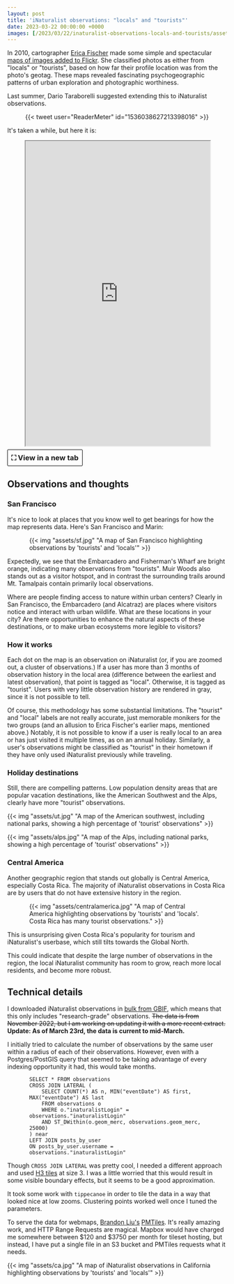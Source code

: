 ```yaml
---
layout: post
title: 'iNaturalist observations: "locals" and "tourists"'
date: 2023-03-22 00:00:00 +0000
images: [/2023/03/22/inaturalist-observations-locals-and-tourists/assets/sf_hu7fba9da1679ce4a56c592454604cb9c1_692694_1800x1800_fit_q75_box.jpg]
---
```


In 2010, cartographer <a href="https://twitter.com/enf/" target="_blank">Erica Fischer</a> made some simple and spectacular <a href="https://www.flickr.com/photos/walkingsf/albums/72157624209158632/" target="_blank">maps of images added to Flickr</a>. She classified photos as either from "locals" or "tourists", based on how far their profile location was from the photo's geotag. These maps revealed fascinating psychogeographic patterns of urban exploration and photographic worthiness.

Last summer, Dario Taraborelli suggested extending this to iNaturalist observations.

<div style="display: flex; justify-content: center">
{{< tweet user="ReaderMeter" id="1536038627213398016" >}}
</div>

It's taken a while, but here it is:

<figure>
<iframe src="https://subject.space/projects-static/inaturalist/" width="100%" height="700px"></iframe>
</figure>

<a href="https://subject.space/projects-static/inaturalist" target="_blank">
<h3 style="text-align: center; margin-top: -0.5em; margin-bottom: 0em; border: 1px solid black; border-radius: 2px; padding: 8px; display: inline-block;">⛶ View in a new tab</h2></a>


## Observations and thoughts

### San Francisco

It's nice to look at places that you know well to get bearings for how the map represents data. Here's San Francisco and Marin:

<div style="width: 80%; margin-left: auto; margin-right: auto;">

{{< img "assets/sf.jpg" "A map of San Francisco highlighting observations by 'tourists' and 'locals'" >}}

</div>

Expectedly, we see that the Embarcadero and Fisherman's Wharf are bright orange, indicating many observations from "tourists". Muir Woods also stands out as a visitor hotspot, and in contrast the surrounding trails around Mt. Tamalpais contain primarily local observations.

Where are people finding access to nature within urban centers? Clearly in San Francisco, the Embarcadero (and Alcatraz) are places where visitors notice and interact with urban wildlife. What are these locations in your city? Are there opportunities to enhance the natural aspects of these destinations, or to make urban ecosystems more legible to visitors?

### How it works

Each dot on the map is an observation on iNaturalist (or, if you are zoomed out, a cluster of observations.) If a user has more than 3 months of observation history in the local area (difference between the earliest and latest observation), that point is tagged as "local". Otherwise, it is tagged as "tourist". Users with very little observation history are rendered in gray, since it is not possible to tell.

Of course, this methodology has some substantial limitations. The "tourist" and "local" labels are not really accurate, just memorable monikers for the two groups (and an allusion to Erica Fischer's earlier maps, mentioned above.) Notably, it is not possible to know if a user is really local to an area or has just visited it multiple times, as on an annual holiday. Similarly, a user's observations might be classified as "tourist" in their hometown if they have only used iNaturalist previously while traveling.

### Holiday destinations

Still, there are compelling patterns. Low population density areas that are popular vacation destinations, like the American Southwest and the Alps, clearly have more "tourist" observations.

<div class="multi">
{{< img "assets/ut.jpg" "A map of the American southwest, including national parks, showing a high percentage of 'tourist' observations" >}}

{{< img "assets/alps.jpg" "A map of the Alps, including national parks, showing a high percentage of 'tourist' observations" >}}

</div>

### Central America

Another geographic region that stands out globally is Central America, especially Costa Rica. The majority of iNaturalist observations in Costa Rica are by users that do not have extensive history in the region.

<div style="width: 80%; margin-left: auto; margin-right: auto;">

{{< img "assets/centralamerica.jpg" "A map of Central America highlighting observations by 'tourists' and 'locals'. Costa Rica has many tourist observations." >}}

</div>

This is unsurprising given Costa Rica's popularity for tourism and iNaturalist's userbase, which still tilts towards the Global North.

This could indicate that despite the large number of observations in the region, the local iNaturalist community has room to grow, reach more local residents, and become more robust.

## Technical details

I downloaded iNaturalist observations in <a href="https://www.gbif.org/dataset/50c9509d-22c7-4a22-a47d-8c48425ef4a7" target="_blank">bulk from GBIF</a>, which means that this only includes "research-grade" observations. <s>The data is from November 2022, but I am working on updating it with a more recent extract.</s> <strong>Update: As of March 23rd, the data is current to mid-March.</strong>

I initially tried to calculate the number of observations by the same user within a radius of each of their observations. However, even with a Postgres/PostGIS query that seemed to be taking advantage of every indexing opportunity it had, this would take months.

<div style="width: 80%; margin-left: auto; margin-right: auto;">

```
SELECT * FROM observations
CROSS JOIN LATERAL (
    SELECT COUNT(*) AS n, MIN("eventDate") AS first, MAX("eventDate") AS last
    FROM observations o
    WHERE o."inaturalistLogin" = observations."inaturalistLogin"
    AND ST_DWithin(o.geom_merc, observations.geom_merc, 25000)
) near
LEFT JOIN posts_by_user
ON posts_by_user.username = observations."inaturalistLogin"
```

</div>

Though `CROSS JOIN LATERAL` was pretty cool, I needed a different approach and used <a href="https://wolf-h3-viewer.glitch.me/" target="_blank">H3 tiles</a> at size 3. I was a little worried that this would result in some visible boundary effects, but it seems to be a good approximation.

It took some work with `tippecanoe` in order to tile the data in a way that looked nice at low zooms. Clustering points worked well once I tuned the parameters.

To serve the data for webmaps, <a href="https://bdon.org/" target="_blank">Brandon Liu's</a> <a href="https://github.com/protomaps/PMTiles" target="_blank">PMTiles</a>. It's really amazing work, and HTTP Range Requests are magical. Mapbox would have charged me somewhere between $120 and $3750 per month for tileset hosting, but instead, I have put a single file in an S3 bucket and PMTiles requests what it needs.

{{< img "assets/ca.jpg" "A map of iNaturalist observations in California highlighting observations by 'tourists' and 'locals'" >}}
